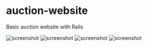 # auction-website
Basic auction website with Rails


![screenshot](https://raw.githubusercontent.com/tgoldenberg/auction-website/master/auction1.png)
![screenshot](https://raw.githubusercontent.com/tgoldenberg/auction-website/master/auction2.png)
![screenshot](https://raw.githubusercontent.com/tgoldenberg/auction-website/master/auction3.png)
![screenshot](https://raw.githubusercontent.com/tgoldenberg/auction-website/master/auction4.png)
